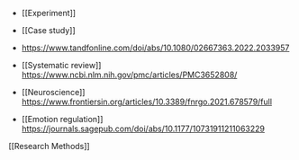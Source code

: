 - [[Experiment]]
- [[Case study]]

- https://www.tandfonline.com/doi/abs/10.1080/02667363.2022.2033957
- [[Systematic review]] https://www.ncbi.nlm.nih.gov/pmc/articles/PMC3652808/
- [[Neuroscience]] https://www.frontiersin.org/articles/10.3389/fnrgo.2021.678579/full

- [[Emotion regulation]] https://journals.sagepub.com/doi/abs/10.1177/10731911211063229

[[Research Methods]]
